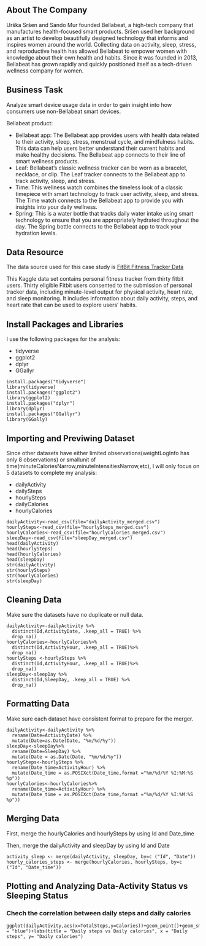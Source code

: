## About The Company
Urška Sršen and Sando Mur founded Bellabeat, a high-tech company that manufactures health-focused smart products. Sršen used her background as an artist to develop beautifully designed technology that informs and inspires women around the world. Collecting data on activity, sleep, stress, and reproductive health has allowed Bellabeat to empower women with knowledge about their own health and habits. Since it was founded in 2013, Bellabeat has grown rapidly and quickly positioned itself as a tech-driven wellness company for women.

## Business Task
Analyze smart device usage data in order to gain insight into how consumers use non-Bellabeat smart devices.

Bellabeat product:

* Bellabeat app: The Bellabeat app provides users with health data related to their activity, sleep, stress,
menstrual cycle, and mindfulness habits. This data can help users better understand their current habits and
make healthy decisions. The Bellabeat app connects to their line of smart wellness products.
* Leaf: Bellabeat’s classic wellness tracker can be worn as a bracelet, necklace, or clip. The Leaf tracker connects
to the Bellabeat app to track activity, sleep, and stress.
* Time: This wellness watch combines the timeless look of a classic timepiece with smart technology to track user
activity, sleep, and stress. The Time watch connects to the Bellabeat app to provide you with insights into your
daily wellness.
* Spring: This is a water bottle that tracks daily water intake using smart technology to ensure that you are
appropriately hydrated throughout the day. The Spring bottle connects to the Bellabeat app to track your hydration levels.

## Data Resource
The data source used for this case study is  [FitBit Fitness Tracker Data](https://www.kaggle.com/arashnic/fitbit)

This Kaggle data set contains personal fitness tracker from thirty fitbit users. Thirty eligible Fitbit users consented to the submission of personal tracker data, including minute-level output for physical activity, heart rate, and sleep monitoring. It includes information about daily activity, steps, and heart rate that can be used to explore users’ habits.

## Install Packages and Libraries
I use the following packages for the analysis:

* tidyverse
* ggplot2
* dplyr
* GGallyr

```{r install}
install.packages("tidyverse")
library(tidyverse)
install.packages("ggplot2")
library(ggplot2)
install.packages("dplyr")
library(dplyr)
install.packages("GGallyr")
library(GGally)
```
## Importing and Previwing Dataset
Since other datasets have either limited observations(weightLogInfo has only 8 observations) or smallunit of time(minuteCaloriesNarrow,minuteIntensitiesNarrow,etc), I will only focus on 5 datasets to complete my analysis:

* dailyActivity
* dailySteps
* hourlySteps
* dailyCalories
* hourlyCalories

```{r import}
dailyActivity<-read_csv(file="dailyActivity_merged.csv")
hourlySteps<-read_csv(file="hourlySteps_merged.csv")
hourlyCalories<-read_csv(file="hourlyCalories_merged.csv")
sleepDay<-read_csv(file="sleepDay_merged.csv")
head(dailyActivity)
head(hourlySteps)
head(hourlyCalories)
head(sleepDay)
str(dailyActivity)
str(hourlySteps)
str(hourlyCalories)
str(sleepDay)
```
## Cleaning Data
Make sure the datasets have no duplicate or null data.

```{r clean}
dailyActivity<-dailyActivity %>%
  distinct(Id,ActivityDate, .keep_all = TRUE) %>% 
  drop_na()
hourlyCalories<-hourlyCalories%>% 
  distinct(Id,ActivityHour, .keep_all = TRUE)%>% 
  drop_na()
hourlySteps <-hourlySteps %>% 
  distinct(Id,ActivityHour, .keep_all = TRUE)%>% 
  drop_na()
sleepDay<-sleepDay %>%
  distinct(Id,SleepDay, .keep_all = TRUE) %>% 
  drop_na()
```
## Formatting Data
Make sure each dataset have consistent format to prepare for the merger. 
```{r format}
dailyActivity<-dailyActivity %>%
  rename(Date=ActivityDate) %>% 
  mutate(Date=as.Date(Date, "%m/%d/%y"))
sleepDay<-sleepDay%>% 
  rename(Date=SleepDay) %>% 
  mutate(Date = as.Date(Date, "%m/%d/%y"))
hourlySteps<-hourlySteps %>%
  rename(Date_time=ActivityHour) %>% 
  mutate(Date_time = as.POSIXct(Date_time,format ="%m/%d/%Y %I:%M:%S %p"))
hourlyCalories<-hourlyCalories%>% 
  rename(Date_time=ActivityHour) %>% 
  mutate(Date_time = as.POSIXct(Date_time,format ="%m/%d/%Y %I:%M:%S %p"))
```
## Merging Data
First, merge the hourlyCalories and hourlySteps by using Id and Date_time 

Then, merge the dailyActivity and sleepDay by using Id and Date
```{r merge}
activity_sleep <- merge(dailyActivity, sleepDay, by=c ("Id", "Date"))
hourly_calories_steps <- merge(hourlyCalories, hourlySteps, by=c ("Id", "Date_time"))
```
## Plotting and Analyzing Data-Activity Status vs Sleeping Status
### Chech the correlation between daily steps and daily calories
```{r correlation plot1,echo=FALSE}
ggplot(dailyActivity,aes(x=TotalSteps,y=Calories))+geom_point()+geom_smooth(color = "blue")+labs(title = "Daily steps vs Daily calories", x = "Daily steps", y= "Daily calories") 
```
